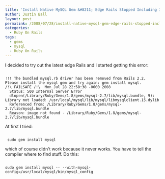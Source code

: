 ```yaml
---
title: 'Install Native MySQL Gem &#8211; Edge Rails Stopped Including It'
author: Justin Ball
layout: post
permalink: /2008/07/28/install-native-mysql-gem-edge-rails-stopped-including-it/
categories:
  - Ruby On Rails
tags:
  - gems
  - mysql
  - Ruby On Rails
---
```


I decided to try out the latest edge Rails and I started getting this error:
<pre><code class="ruby">
!!! The bundled mysql.rb driver has been removed from Rails 2.2. Please install the mysql gem and try again: gem install mysql.
/!\ FAILSAFE /!\  Mon Jul 28 22:58:38 -0600 2008
  Status: 500 Internal Server Error
  dlopen(/Library/Ruby/Gems/1.8/gems/mysql-2.7/lib/mysql.bundle, 9): Library not loaded: /usr/local/mysql/lib/mysql/libmysqlclient.15.dylib
  Referenced from: /Library/Ruby/Gems/1.8/gems/mysql-2.7/lib/mysql.bundle
  Reason: image not found - /Library/Ruby/Gems/1.8/gems/mysql-2.7/lib/mysql.bundle
</pre></code>

At first I tried:
<pre><code class="ruby">
 sudo gem install mysql
</pre></code>

which of course didn't work because it never works.  You have to tell the complier where to find stuff.  Do this:

<pre><code class="ruby">
sudo gem install mysql -- --with-mysql-config=/usr/local/mysql/bin/mysql_config
</pre></code>